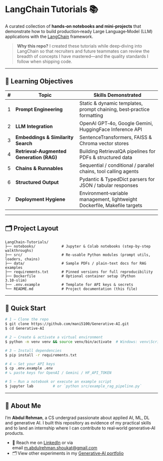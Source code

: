 # LangChain Tutorials 📚

A curated collection of **hands‑on notebooks and mini‑projects** that demonstrate how to build production‑ready Large Language‑Model (LLM) applications with the [LangChain](https://langchain.com/) framework.

> **Why this repo?** I created these tutorials while deep‑diving into LangChain so that recruiters and future teammates can review the breadth of concepts I have mastered—and the quality standards I follow when shipping code.

---

## 🎯 Learning Objectives

| # | Topic | Skills Demonstrated |
|---|-------|--------------------|
| 1 | **Prompt Engineering** | Static & dynamic templates, prompt chaining, best‑practice formatting |
| 2 | **LLM Integration** | OpenAI GPT‑4o, Google Gemini, HuggingFace Inference API |
| 3 | **Embeddings & Similarity Search** | SentenceTransformers, FAISS & Chroma vector stores |
| 4 | **Retrieval‑Augmented Generation (RAG)** | Building RetrievalQA pipelines for PDFs & structured data |
| 5 | **Chains & Runnables** | Sequential / conditional / parallel chains, tool calling agents |
| 6 | **Structured Output** | Pydantic & TypedDict parsers for JSON / tabular responses |
| 7 | **Deployment Hygiene** | Environment‑variable management, lightweight Dockerfile, Makefile targets |

---

## 🗂 Project Layout

```text
LangChain-Tutorials/
├── notebooks/            # Jupyter & Colab notebooks (step‑by‑step walkthroughs)
├── src/                  # Re‑usable Python modules (prompt utils, loaders, chains)
├── data/                 # Sample PDFs / plain‑text docs for RAG examples
├── requirements.txt      # Pinned versions for full reproducibility
├── Dockerfile            # Optional container setup (Python 3.10‑slim)
├── .env.example          # Template for API keys & secrets
└── README.md             # Project documentation (this file)
```

---

## 🚀 Quick Start

```bash
# 1 – Clone the repo
$ git clone https://github.com/mani5100/Generative-AI.git
$ cd Generative-AI

# 2 – Create & activate a virtual environment
$ python -m venv venv && source venv/bin/activate  # Windows: venv\Scripts\activate

# 3 – Install dependencies
$ pip install -r requirements.txt

# 4 – Set your API keys
$ cp .env.example .env
# ↳ paste keys for OpenAI / Gemini / HF_API_TOKEN

# 5 – Run a notebook or execute an example script
$ jupyter lab         # or `python src/example_rag_pipeline.py`
```

---



## 👋 About Me

I’m **Abdul Rehman**, a CS undergrad passionate about applied AI, ML, DL and generative AI. I built this repository as evidence of my practical skills and to land an internship where I can contribute to real‑world generative‑AI products. 

* 💌 Reach me on [LinkedIn](https://www.linkedin.com/in/mani5100/) or via email m.abdulrehman.shoukat@gmail.com
* 🗂 View other experiments in my [Generative‑AI portfolio]([https://github.com/mani5100](https://github.com/mani5100/Generative-AI))

